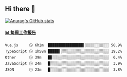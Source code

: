 ## Hi there 👋

[![Anurag's GitHub stats](https://github-readme-stats.vercel.app/api?username=OriLight152)](https://github.com/anuraghazra/github-readme-stats)

<!--
**OriLight152/OriLight152** is a ✨ _special_ ✨ repository because its `README.md` (this file) appears on your GitHub profile.

Here are some ideas to get you started:

- 🔭 I’m currently working on ...
- 🌱 I’m currently learning ...
- 👯 I’m looking to collaborate on ...
- 🤔 I’m looking for help with ...
- 💬 Ask me about ...
- 📫 How to reach me: ...
- 😄 Pronouns: ...
- ⚡ Fun fact: ...
-->

<!-- waka-box start -->
#### <a href="https://gist.github.com/92c8d5b388768c10efcba86e82b7c4fb" target="_blank">📊 每周工作报告</a>
```text
Vue.js     🕓 6h2m  ████████████████▍░░░░░░░░░░░ 58.9%
TypeScript 🕓 1h58m █████▍░░░░░░░░░░░░░░░░░░░░░░ 19.2%
Other      🕓 39m   █▊░░░░░░░░░░░░░░░░░░░░░░░░░░  6.4%
JavaScript 🕓 24m   █░░░░░░░░░░░░░░░░░░░░░░░░░░░  3.9%
JSON       🕓 23m   █░░░░░░░░░░░░░░░░░░░░░░░░░░░  3.8%
```
<!-- Powered by https://github.com/journey-ad/waka-box-go . -->
<!-- waka-box end -->
